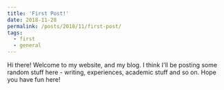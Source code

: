 ```yaml
---
title: 'First Post!'
date: 2018-11-28
permalink: /posts/2018/11/first-post/
tags:
  - first
  - general
---
```


Hi there! Welcome to my website, and my blog. I think I'll be posting some random stuff here - writing, experiences, academic stuff and so on. Hope you have fun here!
